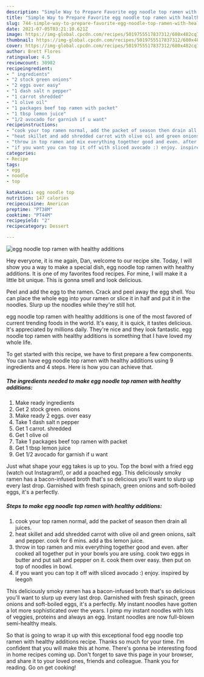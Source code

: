```yaml
---
description: "Simple Way to Prepare Favorite egg noodle top ramen with healthy additions"
title: "Simple Way to Prepare Favorite egg noodle top ramen with healthy additions"
slug: 744-simple-way-to-prepare-favorite-egg-noodle-top-ramen-with-healthy-additions
date: 2021-07-05T03:21:10.621Z
image: https://img-global.cpcdn.com/recipes/5019755517837312/680x482cq70/egg-noodle-top-ramen-with-healthy-additions-recipe-main-photo.jpg
thumbnail: https://img-global.cpcdn.com/recipes/5019755517837312/680x482cq70/egg-noodle-top-ramen-with-healthy-additions-recipe-main-photo.jpg
cover: https://img-global.cpcdn.com/recipes/5019755517837312/680x482cq70/egg-noodle-top-ramen-with-healthy-additions-recipe-main-photo.jpg
author: Brett Flores
ratingvalue: 4.5
reviewcount: 30982
recipeingredient:
- " ingredients"
- "2 stock green onions"
- "2 eggs over easy"
- "1 dash salt n pepper"
- "1 carrot shredded"
- "1 olive oil"
- "1 packages beef top ramen with packet"
- "1 tbsp lemon juice"
- "1/2 avocado for garnish if u want"
recipeinstructions:
- "cook your top ramen normal, add the packet of season then drain all juices."
- "heat skillet and add shredded carrot with olive oil and green onions, salt and pepper. cook for 6 mins. add a tbs lemon juice."
- "throw in top ramen and mix everything together good and even. after cooked all together put in your bowls you are using. cook two eggs in butter and put salt and pepper on it. cook them over easy. then put on top of noodles in bowl."
- "if you want you can top it off with sliced avocado :) enjoy. inspired by leegoh"
categories:
- Recipe
tags:
- egg
- noodle
- top

katakunci: egg noodle top 
nutrition: 147 calories
recipecuisine: American
preptime: "PT38M"
cooktime: "PT44M"
recipeyield: "2"
recipecategory: Dessert

---
```



![egg noodle top ramen with healthy additions](https://img-global.cpcdn.com/recipes/5019755517837312/680x482cq70/egg-noodle-top-ramen-with-healthy-additions-recipe-main-photo.jpg)

Hey everyone, it is me again, Dan, welcome to our recipe site. Today, I will show you a way to make a special dish, egg noodle top ramen with healthy additions. It is one of my favorites food recipes. For mine, I will make it a little bit unique. This is gonna smell and look delicious.

Peel and add the egg to the ramen. Crack and peel away the egg shell. You can place the whole egg into your ramen or slice it in half and put it in the noodles. Slurp up the noodles while they&#39;re still hot.

egg noodle top ramen with healthy additions is one of the most favored of current trending foods in the world. It's easy, it is quick, it tastes delicious. It's appreciated by millions daily. They're nice and they look fantastic. egg noodle top ramen with healthy additions is something that I have loved my whole life.


To get started with this recipe, we have to first prepare a few components. You can have egg noodle top ramen with healthy additions using 9 ingredients and 4 steps. Here is how you can achieve that.

<!--inarticleads1-->

##### The ingredients needed to make egg noodle top ramen with healthy additions:

1. Make ready  ingredients
1. Get 2 stock green. onions
1. Make ready 2 eggs. over easy
1. Take 1 dash salt n pepper
1. Get 1 carrot. shredded
1. Get 1 olive oil
1. Take 1 packages beef top ramen with packet
1. Get 1 tbsp lemon juice
1. Get 1/2 avocado for garnish if u want


Just what shape your egg takes is up to you. Top the bowl with a fried egg (watch out Instagram!), or add a poached egg. This deliciously smoky ramen has a bacon-infused broth that&#39;s so delicious you&#39;ll want to slurp up every last drop. Garnished with fresh spinach, green onions and soft-boiled eggs, it&#39;s a perfectly. 

<!--inarticleads2-->

##### Steps to make egg noodle top ramen with healthy additions:

1. cook your top ramen normal, add the packet of season then drain all juices.
1. heat skillet and add shredded carrot with olive oil and green onions, salt and pepper. cook for 6 mins. add a tbs lemon juice.
1. throw in top ramen and mix everything together good and even. after cooked all together put in your bowls you are using. cook two eggs in butter and put salt and pepper on it. cook them over easy. then put on top of noodles in bowl.
1. if you want you can top it off with sliced avocado :) enjoy. inspired by leegoh


This deliciously smoky ramen has a bacon-infused broth that&#39;s so delicious you&#39;ll want to slurp up every last drop. Garnished with fresh spinach, green onions and soft-boiled eggs, it&#39;s a perfectly. My instant noodles have gotten a lot more sophisticated over the years. I pimp my instant noodles with lots of veggies, proteins and always an egg. Instant noodles are now full-blown semi-healthy meals. 

So that is going to wrap it up with this exceptional food egg noodle top ramen with healthy additions recipe. Thanks so much for your time. I'm confident that you will make this at home. There's gonna be interesting food in home recipes coming up. Don't forget to save this page in your browser, and share it to your loved ones, friends and colleague. Thank you for reading. Go on get cooking!
